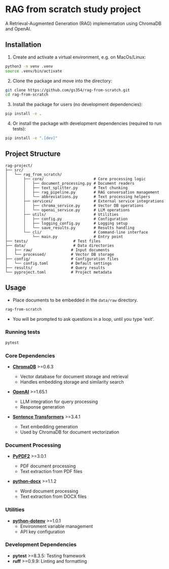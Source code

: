 # RAG from scratch study project

A Retrieval-Augmented Generation (RAG) implementation using ChromaDB and OpenAI.

## Installation

1. Create and activate a virtual environment, e.g. on MacOs/Linux:
```bash
python3 -m venv .venv
source .venv/bin/activate
```

2. Clone the package and move into the directory:
```bash
git clone https://github.com/gs354/rag-from-scratch.git
cd rag-from-scratch
```

3. Install the package for users (no development dependencies):
```bash
pip install -e .
```

4. Or install the package with development dependencies (required to run tests):
```bash
pip install -e ".[dev]"
```

## Project Structure

```
rag-project/
├── src/
│   └── rag_from_scratch/
│       ├── core/                      # Core processing logic
│       │   ├── document_processing.py # Document readers
│       │   ├── text_splitter.py       # Text chunking
│       │   ├── rag_pipeline.py        # RAG conversation management
│       │   └── abbreviations.py       # Text processing helpers
│       ├── services/                  # External service integrations
│       │   ├── chroma_service.py      # Vector DB operations
│       │   └── openai_service.py      # LLM operations
│       ├── utils/                     # Utilities
│       │   ├── config.py              # Configuration
│       │   ├── logging_config.py      # Logging setup
│       │   └── save_results.py        # Results handling
│       └── cli/                       # Command-line interface
│           └── main.py                # Entry point
├── tests/                    # Test files
├── data/                     # Data directories
│   ├── raw/                 # Input documents
│   └── processed/           # Vector DB storage
├── config/                  # Configuration files
│   └── config.toml          # Default settings
├── results/                 # Query results
└── pyproject.toml           # Project metadata
```

## Usage
- Place documents to be embedded in the `data/raw` directory.

```bash
rag-from-scratch
```
- You will be prompted to ask questions in a loop, until you type 'exit'.

### Running tests

```bash
pytest
```


### Core Dependencies
- **[ChromaDB](https://www.trychroma.com/)** >=0.6.3
  - Vector database for document storage and retrieval
  - Handles embedding storage and similarity search

- **[OpenAI](https://platform.openai.com/docs/introduction)** >=1.65.1
  - LLM integration for query processing
  - Response generation

- **[Sentence Transformers](https://www.sbert.net/)** >=3.4.1
  - Text embedding generation
  - Used by ChromaDB for document vectorization

### Document Processing
- **[PyPDF2](https://pypdf2.readthedocs.io/en/latest/)** >=3.0.1
  - PDF document processing
  - Text extraction from PDF files

- **[python-docx](https://python-docx.readthedocs.io/en/latest/)** >=1.1.2
  - Word document processing
  - Text extraction from DOCX files

### Utilities
- **[python-dotenv](https://github.com/theskumar/python-dotenv)** >=1.0.1
  - Environment variable management
  - API key configuration

### Development Dependencies
- **pytest** >=8.3.5: Testing framework
- **ruff** >=0.9.9: Linting and formatting
